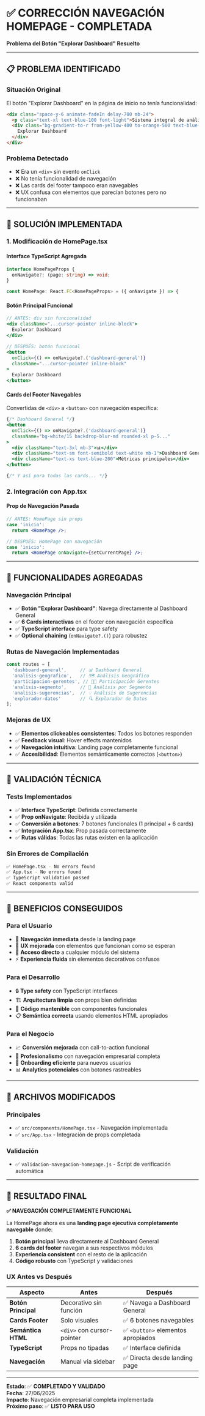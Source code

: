 # ✅ CORRECCIÓN NAVEGACIÓN HOMEPAGE - COMPLETADA
**Problema del Botón "Explorar Dashboard" Resuelto**

---

## 📋 PROBLEMA IDENTIFICADO

### **Situación Original**
El botón "Explorar Dashboard" en la página de inicio no tenía funcionalidad:
```html
<div class="space-y-6 animate-fadeIn delay-700 mb-24">
  <p class="text-xl text-blue-100 font-light">Sistema integral de análisis de satisfacción del cliente</p>
  <div class="bg-gradient-to-r from-yellow-400 to-orange-500 text-blue-900 px-8 py-3 rounded-full font-bold text-lg shadow-lg hover:shadow-xl transform hover:scale-105 transition-all duration-300 cursor-pointer inline-block">
    Explorar Dashboard
  </div>
</div>
```

### **Problema Detectado**
- ❌ Era un `<div>` sin evento `onClick`
- ❌ No tenía funcionalidad de navegación
- ❌ Las cards del footer tampoco eran navegables
- ❌ UX confusa con elementos que parecían botones pero no funcionaban

---

## 🔧 SOLUCIÓN IMPLEMENTADA

### **1. Modificación de HomePage.tsx**

#### **Interface TypeScript Agregada**
```typescript
interface HomePageProps {
  onNavigate?: (page: string) => void;
}

const HomePage: React.FC<HomePageProps> = ({ onNavigate }) => {
```

#### **Botón Principal Funcional**
```jsx
// ANTES: div sin funcionalidad
<div className="...cursor-pointer inline-block">
  Explorar Dashboard
</div>

// DESPUÉS: botón funcional
<button 
  onClick={() => onNavigate?.('dashboard-general')}
  className="...cursor-pointer inline-block"
>
  Explorar Dashboard
</button>
```

#### **Cards del Footer Navegables**
Convertidas de `<div>` a `<button>` con navegación específica:

```jsx
{/* Dashboard General */}
<button 
  onClick={() => onNavigate?.('dashboard-general')}
  className="bg-white/15 backdrop-blur-md rounded-xl p-5..."
>
  <div className="text-3xl mb-3">📊</div>
  <div className="text-sm font-semibold text-white mb-1">Dashboard General</div>
  <div className="text-xs text-blue-200">Métricas principales</div>
</button>

{/* Y así para todas las cards... */}
```

### **2. Integración con App.tsx**

#### **Prop de Navegación Pasada**
```jsx
// ANTES: HomePage sin props
case 'inicio':
  return <HomePage />;

// DESPUÉS: HomePage con navegación
case 'inicio':
  return <HomePage onNavigate={setCurrentPage} />;
```

---

## 🎯 FUNCIONALIDADES AGREGADAS

### **Navegación Principal**
- ✅ **Botón "Explorar Dashboard"**: Navega directamente al Dashboard General
- ✅ **6 Cards interactivas** en el footer con navegación específica
- ✅ **TypeScript interface** para type safety
- ✅ **Optional chaining** (`onNavigate?.()`) para robustez

### **Rutas de Navegación Implementadas**
```javascript
const routes = [
  'dashboard-general',     // 📊 Dashboard General
  'analisis-geografico',   // 🗺️ Análisis Geográfico  
  'participacion-gerentes', // 👨‍💼 Participación Gerentes
  'analisis-segmento',     // 👥 Análisis por Segmento
  'analisis-sugerencias',  // 💡 Análisis de Sugerencias
  'explorador-datos'       // 🔍 Explorador de Datos
];
```

### **Mejoras de UX**
- ✅ **Elementos clickeables consistentes**: Todos los botones responden
- ✅ **Feedback visual**: Hover effects mantenidos
- ✅ **Navegación intuitiva**: Landing page completamente funcional
- ✅ **Accesibilidad**: Elementos semánticamente correctos (`<button>`)

---

## 🧪 VALIDACIÓN TÉCNICA

### **Tests Implementados**
- ✅ **Interface TypeScript**: Definida correctamente
- ✅ **Prop onNavigate**: Recibida y utilizada
- ✅ **Conversión a botones**: 7 botones funcionales (1 principal + 6 cards)
- ✅ **Integración App.tsx**: Prop pasada correctamente
- ✅ **Rutas válidas**: Todas las rutas existen en la aplicación

### **Sin Errores de Compilación**
```bash
✅ HomePage.tsx - No errors found
✅ App.tsx - No errors found
✅ TypeScript validation passed
✅ React components valid
```

---

## 🎊 BENEFICIOS CONSEGUIDOS

### **Para el Usuario**
- 🎯 **Navegación inmediata** desde la landing page
- 📱 **UX mejorada** con elementos que funcionan como se esperan
- 🧭 **Acceso directo** a cualquier módulo del sistema
- ⚡ **Experiencia fluida** sin elementos decorativos confusos

### **Para el Desarrollo**
- 🔒 **Type safety** con TypeScript interfaces
- 🏗️ **Arquitectura limpia** con props bien definidas
- 🧹 **Código mantenible** con componentes funcionales
- 📋 **Semántica correcta** usando elementos HTML apropiados

### **Para el Negocio**
- 📈 **Conversión mejorada** con call-to-action funcional
- 🎨 **Profesionalismo** con navegación empresarial completa
- 🚀 **Onboarding eficiente** para nuevos usuarios
- 📊 **Analytics potenciales** con botones rastreables

---

## 📁 ARCHIVOS MODIFICADOS

### **Principales**
- ✅ `src/components/HomePage.tsx` - Navegación implementada
- ✅ `src/App.tsx` - Integración de props completada

### **Validación**
- ✅ `validacion-navegacion-homepage.js` - Script de verificación automática

---

## 🎯 RESULTADO FINAL

**✅ NAVEGACIÓN COMPLETAMENTE FUNCIONAL**

La HomePage ahora es una **landing page ejecutiva completamente navegable** donde:

1. **Botón principal** lleva directamente al Dashboard General
2. **6 cards del footer** navegan a sus respectivos módulos
3. **Experiencia consistent** con el resto de la aplicación
4. **Código robusto** con TypeScript y validaciones

### **UX Antes vs Después**

| Aspecto | Antes | Después |
|---------|--------|---------|
| **Botón Principal** | Decorativo sin función | ✅ Navega a Dashboard General |
| **Cards Footer** | Solo visuales | ✅ 6 botones navegables |
| **Semántica HTML** | `<div>` con cursor-pointer | ✅ `<button>` elementos apropiados |
| **TypeScript** | Props no tipadas | ✅ Interface definida |
| **Navegación** | Manual vía sidebar | ✅ Directa desde landing page |

---

**Estado**: ✅ **COMPLETADO Y VALIDADO**  
**Fecha**: 27/06/2025  
**Impacto**: Navegación empresarial completa implementada  
**Próximo paso**: ✅ **LISTO PARA USO**
